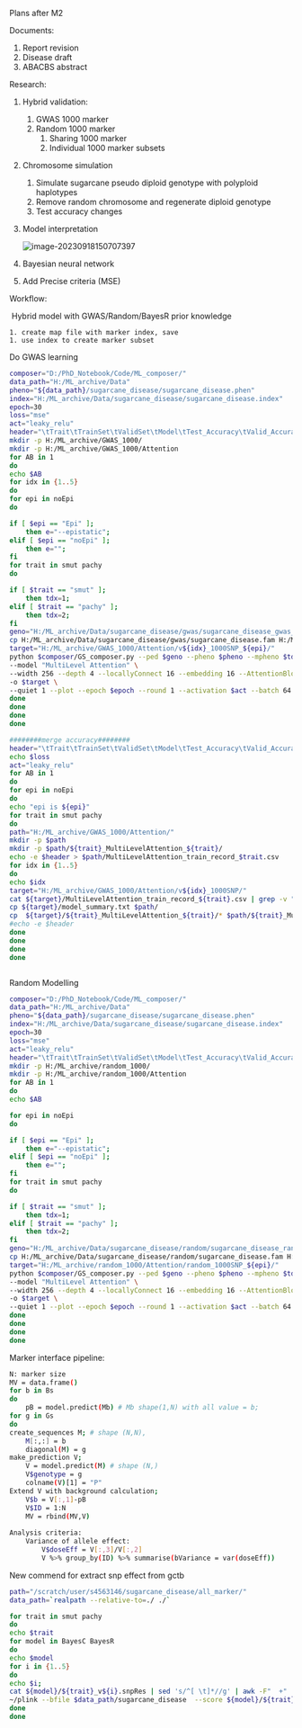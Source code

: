 Plans after M2

Documents:

1. Report revision
2. Disease draft
3. ABACBS abstract

Research:

1. Hybrid validation: 

   1. GWAS 1000 marker
   2. Random 1000 marker 
      1. Sharing 1000 marker
      2. Individual 1000 marker subsets

2. Chromosome simulation

   1. Simulate sugarcane pseudo diploid genotype with polyploid haplotypes
   2. Remove random chromosome and regenerate diploid genotype
   3. Test accuracy changes

3. Model interpretation

   ![image-20230918150707397](C:\Users\70651\AppData\Roaming\Typora\typora-user-images\image-20230918150707397.png)

4. Bayesian neural network

5. Add Precise criteria (MSE)





Workflow:

​	Hybrid model with GWAS/Random/BayesR prior knowledge

	1. create map file with marker index, save
	1. use index to create marker subset



Do GWAS learning 

```bash
composer="D:/PhD_Notebook/Code/ML_composer/"
data_path="H:/ML_archive/Data"
pheno="${data_path}/sugarcane_disease/sugarcane_disease.phen"
index="H:/ML_archive/Data/sugarcane_disease/sugarcane_disease.index"
epoch=30
loss="mse"
act="leaky_relu"
header="\tTrait\tTrainSet\tValidSet\tModel\tTest_Accuracy\tValid_Accuracy\t${loss}\tRuntime"
mkdir -p H:/ML_archive/GWAS_1000/
mkdir -p H:/ML_archive/GWAS_1000/Attention
for AB in 1
do
echo $AB
for idx in {1..5}
do
for epi in noEpi
do

if [ $epi == "Epi" ]; 
	then e="--epistatic";
elif [ $epi == "noEpi" ];
	then e="";
fi
for trait in smut pachy
do

if [ $trait == "smut" ]; 
	then tdx=1;
elif [ $trait == "pachy" ];
	then tdx=2;
fi
geno="H:/ML_archive/Data/sugarcane_disease/gwas/sugarcane_disease_gwas_1000_v${idx}_${trait}"
cp H:/ML_archive/Data/sugarcane_disease/gwas/sugarcane_disease.fam H:/ML_archive/Data/sugarcane_disease/gwas/sugarcane_disease_gwas_1000_v${idx}_${trait}.fam
target="H:/ML_archive/GWAS_1000/Attention/v${idx}_1000SNP_${epi}/"
python $composer/GS_composer.py --ped $geno --pheno $pheno --mpheno $tdx --index $index --trait $trait \
--model "MultiLevel Attention" \
--width 256 --depth 4 --locallyConnect 16 --embedding 16 --AttentionBlock $AB --num-heads 1 --locallyBlock 1 $e\
-o $target \
--quiet 1 --plot --epoch $epoch --round 1 --activation $act --batch 64 --vindex $idx --lr 0.001 --loss $loss 
done
done
done
done

########merge accuracy########
header="\tTrait\tTrainSet\tValidSet\tModel\tTest_Accuracy\tValid_Accuracy\t${loss}\tRuntime"
echo $loss
act="leaky_relu"
for AB in 1
do
for epi in noEpi
do 
echo "epi is ${epi}"
for trait in smut pachy
do
path="H:/ML_archive/GWAS_1000/Attention/"
mkdir -p $path
mkdir -p $path/${trait}_MultiLevelAttention_${trait}/
echo -e $header > $path/MultiLevelAttention_train_record_$trait.csv
for idx in {1..5}
do
echo $idx
target="H:/ML_archive/GWAS_1000/Attention/v${idx}_1000SNP/"
cat ${target}/MultiLevelAttention_train_record_${trait}.csv | grep -v "Trait" >> $path/MultiLevelAttention_train_record_${trait}.csv
cp ${target}/model_summary.txt $path/
cp  ${target}/${trait}_MultiLevelAttention_${trait}/* $path/${trait}_MultiLevelAttention_${trait}/
#echo -e $header
done
done
done
done



```



Random Modelling



```bash
composer="D:/PhD_Notebook/Code/ML_composer/"
data_path="H:/ML_archive/Data"
pheno="${data_path}/sugarcane_disease/sugarcane_disease.phen"
index="H:/ML_archive/Data/sugarcane_disease/sugarcane_disease.index"
epoch=30
loss="mse"
act="leaky_relu"
header="\tTrait\tTrainSet\tValidSet\tModel\tTest_Accuracy\tValid_Accuracy\t${loss}\tRuntime"
mkdir -p H:/ML_archive/random_1000/
mkdir -p H:/ML_archive/random_1000/Attention
for AB in 1
do
echo $AB

for epi in noEpi
do

if [ $epi == "Epi" ]; 
	then e="--epistatic";
elif [ $epi == "noEpi" ];
	then e="";
fi
for trait in smut pachy
do

if [ $trait == "smut" ]; 
	then tdx=1;
elif [ $trait == "pachy" ];
	then tdx=2;
fi
geno="H:/ML_archive/Data/sugarcane_disease/random/sugarcane_disease_random"
cp H:/ML_archive/Data/sugarcane_disease/random/sugarcane_disease.fam H:/ML_archive/Data/sugarcane_disease/random/sugarcane_disease_random.fam
target="H:/ML_archive/random_1000/Attention/random_1000SNP_${epi}/"
python $composer/GS_composer.py --ped $geno --pheno $pheno --mpheno $tdx --index $index --trait $trait \
--model "MultiLevel Attention" \
--width 256 --depth 4 --locallyConnect 16 --embedding 16 --AttentionBlock $AB --num-heads 1 --locallyBlock 1 $e\
-o $target \
--quiet 1 --plot --epoch $epoch --round 1 --activation $act --batch 64 --lr 0.001 --loss $loss 
done
done
done
done
```



Marker interface pipeline:

```bash
N: marker size
MV = data.frame()
for b in Bs
do
	pB = model.predict(Mb) # Mb shape(1,N) with all value = b;
for g in Gs
do
create_sequences M; # shape (N,N),
	M[:,:] = b
	diagonal(M) = g
make_prediction V;
	V = model.predict(M) # shape (N,)
	V$genotype = g
	colname(V)[1] = "P"
Extend V with background calculation;
	V$b = V[:,1]-pB
	V$ID = 1:N
	MV = rbind(MV,V)
	
Analysis criteria:
	Variance of allele effect:
		V$doseEff = V[:,3]/V[:,2]
		V %>% group_by(ID) %>% summarise(bVariance = var(doseEff))

```



New commend for extract snp effect from gctb

```bash
path="/scratch/user/s4563146/sugarcane_disease/all_marker/"
data_path=`realpath --relative-to=./ ./`

for trait in smut pachy
do
echo $trait
for model in BayesC BayesR
do
echo $model
for i in {1..5} 
do 
echo $i; 
cat ${model}/${trait}_v${i}.snpRes | sed 's/^[ \t]*//g' | awk -F"  +" '{print $2,$5,$8}' > ${model}/${trait}_v${i}.snpEff; 
~/plink --bfile $data_path/sugarcane_disease  --score ${model}/${trait}_v${i}.snpEff header sum --out ${model}/${trait}_v${i}.score; done
done
done

```

